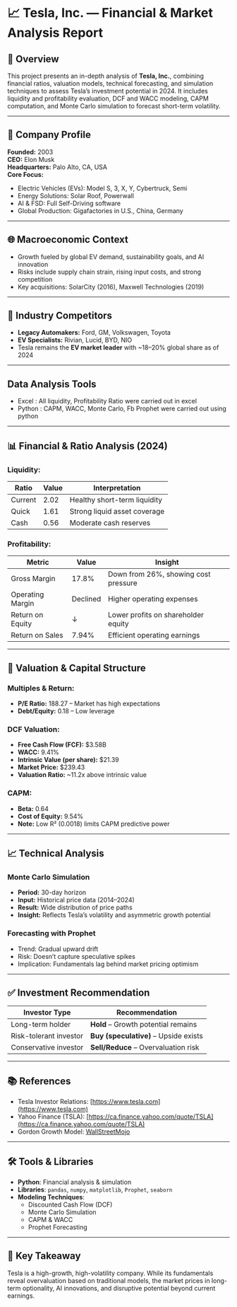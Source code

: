 
# 📈 Tesla, Inc. — Financial & Market Analysis Report

## 🧠 Overview
This project presents an in-depth analysis of **Tesla, Inc.**, combining financial ratios, valuation models, technical forecasting, and simulation techniques to assess Tesla’s investment potential in 2024. It includes liquidity and profitability evaluation, DCF and WACC modeling, CAPM computation, and Monte Carlo simulation to forecast short-term volatility.

---

## 🏢 Company Profile
**Founded:** 2003  
**CEO:** Elon Musk  
**Headquarters:** Palo Alto, CA, USA  
**Core Focus:**  
- Electric Vehicles (EVs): Model S, 3, X, Y, Cybertruck, Semi  
- Energy Solutions: Solar Roof, Powerwall  
- AI & FSD: Full Self-Driving software  
- Global Production: Gigafactories in U.S., China, Germany  

---

## 🌐 Macroeconomic Context
- Growth fueled by global EV demand, sustainability goals, and AI innovation  
- Risks include supply chain strain, rising input costs, and strong competition  
- Key acquisitions: SolarCity (2016), Maxwell Technologies (2019)

---

## 🚗 Industry Competitors
- **Legacy Automakers:** Ford, GM, Volkswagen, Toyota  
- **EV Specialists:** Rivian, Lucid, BYD, NIO  
- Tesla remains the **EV market leader** with ~18–20% global share as of 2024

---
## Data Analysis Tools
- Excel : All liquidity, Profitability Ratio were carried out in excel
- Python : CAPM, WACC, Monte Carlo, Fb Prophet were carried out using python
---
## 📊 Financial & Ratio Analysis (2024)

### Liquidity:
| Ratio        | Value | Interpretation                          |
|--------------|-------|------------------------------------------|
| Current      | 2.02  | Healthy short-term liquidity             |
| Quick        | 1.61  | Strong liquid asset coverage             |
| Cash         | 0.56  | Moderate cash reserves                   |

### Profitability:
| Metric               | Value    | Insight                              |
|----------------------|----------|--------------------------------------|
| Gross Margin         | 17.8%    | Down from 26%, showing cost pressure |
| Operating Margin     | Declined | Higher operating expenses            |
| Return on Equity     | ↓        | Lower profits on shareholder equity  |
| Return on Sales      | 7.94%    | Efficient operating earnings         |

---

## 💸 Valuation & Capital Structure

### Multiples & Return:
- **P/E Ratio:** 188.27 – Market has high expectations  
- **Debt/Equity:** 0.18 – Low leverage  

### DCF Valuation:
- **Free Cash Flow (FCF):** $3.58B  
- **WACC:** 9.41%  
- **Intrinsic Value (per share):** $21.39  
- **Market Price:** $239.43  
- **Valuation Ratio:** ~11.2x above intrinsic value

### CAPM:
- **Beta:** 0.64  
- **Cost of Equity:** 9.54%  
- **Note:** Low R² (0.0018) limits CAPM predictive power

---

## 📈 Technical Analysis

### Monte Carlo Simulation
- **Period:** 30-day horizon  
- **Input:** Historical price data (2014–2024)  
- **Result:** Wide distribution of price paths  
- **Insight:** Reflects Tesla’s volatility and asymmetric growth potential

### Forecasting with Prophet
- Trend: Gradual upward drift  
- Risk: Doesn’t capture speculative spikes  
- Implication: Fundamentals lag behind market pricing optimism

---

## ✅ Investment Recommendation

| Investor Type            | Recommendation                        |
|--------------------------|----------------------------------------|
| Long-term holder         | **Hold** – Growth potential remains   |
| Risk-tolerant investor   | **Buy (speculative)** – Upside exists |
| Conservative investor    | **Sell/Reduce** – Overvaluation risk  |

---

## 📚 References
- Tesla Investor Relations: [https://www.tesla.com](https://www.tesla.com)  
- Yahoo Finance (TSLA): [https://ca.finance.yahoo.com/quote/TSLA](https://ca.finance.yahoo.com/quote/TSLA)  
- Gordon Growth Model: [WallStreetMojo](https://www.wallstreetmojo.com/gordon-growth-model/)  

---

## 🛠 Tools & Libraries
- **Python**: Financial analysis & simulation  
- **Libraries**: `pandas`, `numpy`, `matplotlib`, `Prophet`, `seaborn`  
- **Modeling Techniques**:  
  - Discounted Cash Flow (DCF)  
  - Monte Carlo Simulation  
  - CAPM & WACC  
  - Prophet Forecasting

---

## 📌 Key Takeaway
Tesla is a high-growth, high-volatility company. While its fundamentals reveal overvaluation based on traditional models, the market prices in long-term optionality, AI innovations, and disruptive potential beyond current earnings.

